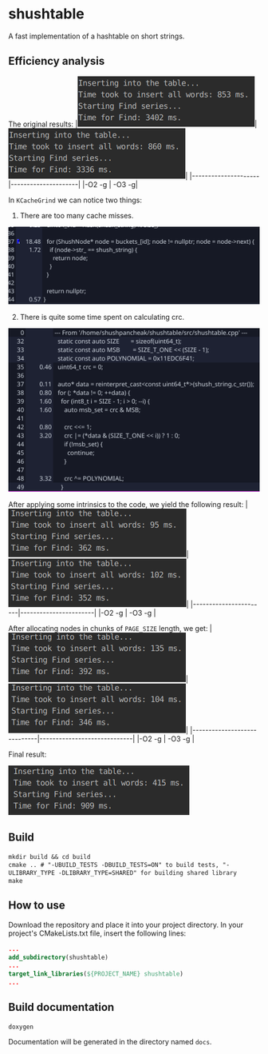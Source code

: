 # shushtable
A fast implementation of a hashtable on short strings.

## Efficiency analysis
The original results:
|![](img/O2g-orig.png)|![](img/03g-orig.png)|
|---------------------|---------------------|
|-O2 -g               |               -O3 -g|

In `KCacheGrind` we can notice two things:
1. There are too many cache misses.

![](img/for-orig.png)

2. There is quite some time spent on calculating crc.

![](img/crc-orig.png)

After applying some intrinsics to the code, we yield the following result:
|![](img/02g-intrin.png)|![](img/O3g-intrin.png)|
|-----------------------|-----------------------|
|-O2 -g                 |              -O3 -g   |

After allocating nodes in chunks of `PAGE_SIZE` length, we get:
|![](img/02g-intrin-cache.png)|![](img/03g-intrin-cache.png)|
|-----------------------------|-----------------------------|
|-O2 -g                       |         -O3 -g              |

Final result:

![](img/final.png)


## Build
```shell
mkdir build && cd build
cmake .. # "-UBUILD_TESTS -DBUILD_TESTS=ON" to build tests, "-ULIBRARY_TYPE -DLIBRARY_TYPE=SHARED" for building shared library
make
```

## How to use
Download the repository and place it into your project directory. In your project's CMakeLists.txt file, insert the following lines:
```cmake
...
add_subdirectory(shushtable)
...
target_link_libraries(${PROJECT_NAME} shushtable)
...
```

## Build documentation
```shell
doxygen
```
Documentation will be generated in the directory named `docs`.
